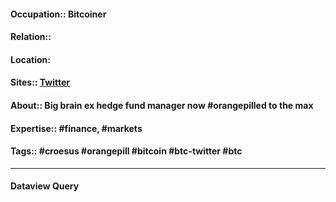 #### Occupation:: Bitcoiner
#### Relation:: 
#### Location:
#### Sites:: [Twitter](https://twitter.com/Croesus_BTC)
#### About:: Big brain ex hedge fund manager now #orangepilled to the max
#### Expertise:: #finance, #markets
#### Tags:: #croesus #orangepill #bitcoin #btc-twitter #btc

---
#### Dataview Query
```dataview
```